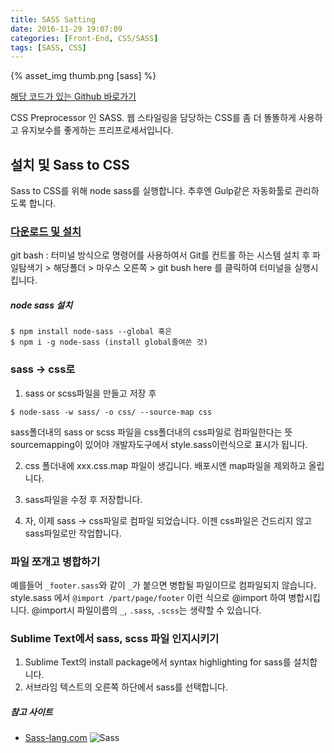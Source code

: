 ```yaml
---
title: SASS Satting
date: 2016-11-29 19:07:09
categories: [Front-End, CSS/SASS]
tags: [SASS, CSS]
---
```


{% asset_img thumb.png [sass] %}

[해당 코드가 있는 Github 바로가기](https://github.com/sharryhong/FDS/tree/master/day22-sass)

CSS Preprocessor 인 SASS. 웹 스타일링을 담당하는 CSS를 좀 더 똘똘하게 사용하고 유지보수를 좋게하는 프리프로세서입니다.

## 설치 및 Sass to CSS 
Sass to CSS를 위해 node sass를 실행합니다. 추후엔 Gulp같은 자동화툴로 관리하도록 합니다. 

### [다운로드 및 설치](https://git-scm.com)
git bash : 터미널 방식으로 명령어를 사용하여서 Git를 컨트롤 하는 시스템
설치 후 파일탐색기 > 해당폴더 > 마우스 오른쪽 > git bush here 를 클릭하여 터미널을 실행시킵니다. 

##### node sass 설치
```
$ npm install node-sass --global 혹은 
$ npm i -g node-sass (install global줄여쓴 것)
```

### sass -> css로

1. sass or scss파일을 만들고 저장 후 

 ```
 $ node-sass -w sass/ -o css/ --source-map css 
 ```
 sass폴더내의 sass or scss 파일을 css폴더내의 css파일로 컴파일한다는 뜻
 sourcemapping이 있어야 개발자도구에서 style.sass이런식으로 표시가 됩니다.

2. css 폴더내에 xxx.css.map 파일이 생깁니다. 배포시엔 map파일을 제외하고 올립니다. 

3. sass파일을 수정 후 저장합니다. 

4. 자, 이제 sass -> css파일로 컴파일 되었습니다. 이젠 css파일은 건드리지 않고 sass파일로만 작업합니다. 

### 파일 쪼개고 병합하기 

예를들어 `_footer.sass`와 같이 `_`가 붙으면 병합될 파일이므로 컴파일되지 않습니다. 
style.sass 에서 `@import /part/page/footer` 이런 식으로 @import 하여 병합시킵니다. 
@import시 파일이름의 `_`, `.sass`, `.scss`는 생략할 수 있습니다. 

### Sublime Text에서 sass, scss 파일 인지시키기 

1. Sublime Text의 install package에서 syntax highlighting for sass를 설치합니다. 
2. 서브라임 텍스트의 오른쪽 하단에서 sass를 선택합니다. 

##### 참고 사이트 
- [Sass-lang.com](http://sass-lang.com/) 
![Sass](thumb.png)  